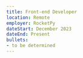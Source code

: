```yaml
---
title: Front-end Developer
location: Remote
employer: RocketPy
dateStart: December 2023
dateEnd: Present
bullets:
- to be determined
---
```

